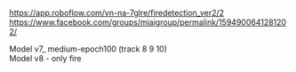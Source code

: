 https://app.roboflow.com/vn-na-7glre/firedetection_ver2/2
https://www.facebook.com/groups/miaigroup/permalink/1594900641281202/

Model v7_ medium-epoch100 (track 8 9 10)\
Model v8 - only fire